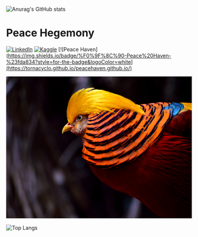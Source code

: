 ![Anurag's GitHub stats](https://github-readme-stats.vercel.app/api?username=Tornacyclo&count_private=true&show_icons=true&theme=react&ring_color=0F52BA&border_radius=5)


# Peace Hegemony

[![LinkedIn](https://img.shields.io/badge/LinkedIn-0077B5?style=for-the-badge&logo=linkedin&logoColor=white)](https://linkedin.com/in/yourusername)
[![Kaggle](https://img.shields.io/badge/Kaggle-20BEFF?style=for-the-badge&logo=Kaggle&logoColor=white)](https://www.kaggle.com/peacehegemony)
[![Peace Haven](https://img.shields.io/badge/%F0%9F%8C%90-Peace%20Haven-%23fda834?style=for-the-badge&logoColor=white](https://tornacyclo.github.io/peacehaven.github.io/)

<a href="https://tornacyclo.github.io/peacehaven.github.io/"><img src="Golden Pheasant 5295x3841.jpg" alt="Personal website" style="width:530px;height:384px;" target="_blank" rel="noopener noreferrer"></a>


![Top Langs](https://github-readme-stats.vercel.app/api/top-langs/?username=Tornacyclo&langs_count=10&theme=react&border_radius=5)
